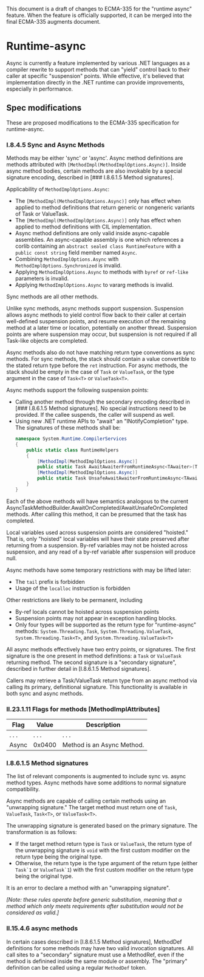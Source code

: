 
This document is a draft of changes to ECMA-335 for the "runtime async" feature. When the feature is officially supported, it can be merged into the final ECMA-335 augments document.

# Runtime-async

Async is currently a feature implemented by various .NET languages as a compiler rewrite to support methods that can "yield" control back to their caller at specific "suspension" points. While effective, it's believed that implementation directly in the .NET runtime can provide improvements, especially in performance.

## Spec modifications

These are proposed modifications to the ECMA-335 specification for runtime-async.

### I.8.4.5 Sync and Async Methods

Methods may be either 'sync' or 'async'. Async method definitions are methods attributed with `[MethodImpl(MethodImplOptions.Async)]`. Inside async method bodies, certain methods are also invokable by a special signature encoding, described in [### I.8.6.1.5 Method signatures].

Applicability of `MethodImplOptions.Async`:
* The `[MethodImpl(MethodImplOptions.Async)]` only has effect when applied to method definitions that return generic or nongeneric variants of Task or ValueTask.
* The `[MethodImpl(MethodImplOptions.Async)]` only has effect when applied to method definitions with CIL implementation.
* Async method definitions are only valid inside async-capable assemblies. An async-capable assembly is one which references a corlib containing an `abstract sealed class RuntimeFeature` with a `public const string` field member named `Async`.
* Combining `MethodImplOptions.Async` with `MethodImplOptions.Synchronized` is invalid.
* Applying `MethodImplOptions.Async` to methods with `byref` or `ref-like` parameters is invalid.
* Applying `MethodImplOptions.Async` to vararg methods is invalid.

Sync methods are all other methods.

Unlike sync methods, async methods support suspension. Suspension allows async methods to yield control flow back to their caller at certain well-defined suspension points, and resume execution of the remaining method at a later time or location, potentially on another thread. Suspension points are where suspension may occur, but suspension is not required if all Task-like objects are completed.

Async methods also do not have matching return type conventions as sync methods. For sync methods, the stack should contain a value convertible to the stated return type before the `ret` instruction. For async methods, the stack should be empty in the case of `Task` or `ValueTask`, or the type argument in the case of `Task<T>` or `ValueTask<T>`.

Async methods support the following suspension points:

* Calling another method through the secondary encoding described in [### I.8.6.1.5 Method signatures]. No special instructions need to be provided. If the callee suspends, the caller will suspend as well.
* Using new .NET runtime APIs to "await" an "INotifyCompletion" type. The signatures of these methods shall be:
  ```C#
  namespace System.Runtime.CompilerServices
  {
      public static class RuntimeHelpers
      {
          [MethodImpl(MethodImplOptions.Async)]
          public static Task AwaitAwaiterFromRuntimeAsync<TAwaiter>(TAwaiter awaiter) where TAwaiter : INotifyCompletion { ... }
          [MethodImpl(MethodImplOptions.Async)]
          public static Task UnsafeAwaitAwaiterFromRuntimeAsync<TAwaiter>(TAwaiter awaiter) where TAwaiter : ICriticalNotifyCompletion
      }
  }
  ```

Each of the above methods will have semantics analogous to the current AsyncTaskMethodBuilder.AwaitOnCompleted/AwaitUnsafeOnCompleted methods. After calling this method, it can be presumed that the task has completed.

Local variables used across suspension points are considered "hoisted." That is, only "hoisted" local variables will have their state preserved after returning from a suspension. By-ref variables may not be hoisted across suspension, and any read of a by-ref variable after suspension will produce null.

Async methods have some temporary restrictions with may be lifted later:
* The `tail` prefix is forbidden
* Usage of the `localloc` instruction is forbidden

Other restrictions are likely to be permanent, including
* By-ref locals cannot be hoisted across suspension points
* Suspension points may not appear in exception handling blocks.
* Only four types will be supported as the return type for "runtime-async" methods: `System.Threading.Task`, `System.Threading.ValueTask`, `System.Threading.Task<T>`, and `System.Threading.ValueTask<T>`

All async methods effectively have two entry points, or signatures. The first signature is the one present in method definitions: a `Task` or `ValueTask` returning method. The second signature is a "secondary signature", described in further detail in [I.8.6.1.5 Method signatures].

Callers may retrieve a Task/ValueTask return type from an async method via calling its primary, definitional signature. This functionality is available in both sync and async methods.

### II.23.1.11 Flags for methods [MethodImplAttributes]

| Flag  | Value | Description |
| ------------- | ------------- | ------------- |
| . . . | . . . | . . . |
|Async |0x0400 |Method is an Async Method.|

### I.8.6.1.5 Method signatures

The list of relevant components is augmented to include sync vs. async method types. Async methods have some additions to normal signature compatibility.

Async methods are capable of calling certain methods using an "unwrapping signature." The target method must return one of `Task`, `ValueTask`, `Task<T>`, or `ValueTask<T>`.

The unwrapping signature is generated based on the primary signature. The transformation is as follows:
* If the target method return type is `Task` or `ValueTask`, the return type of the unwrapping signature is `void` with the first custom modifier on the return type being the original type.
* Otherwise, the return type is the type argument of the return type (either ``Task`1`` or ``ValueTask`1``) with the first custom modifier on the return type being the original type.

It is an error to declare a method with an "unwrapping signature".

_[Note: these rules operate before generic substitution, meaning that a method which only meets requirements after substitution would not be considered as valid.]_

### II.15.4.6 async methods

In certain cases described in [I.8.6.1.5 Method signatures], MethodDef definitions for some methods may have two valid invocation signatures. All call sites to a "secondary" signature must use a MethodRef, even if the method is definined inside the same module or assembly. The "primary" definition can be called using a regular `MethodDef` token.
